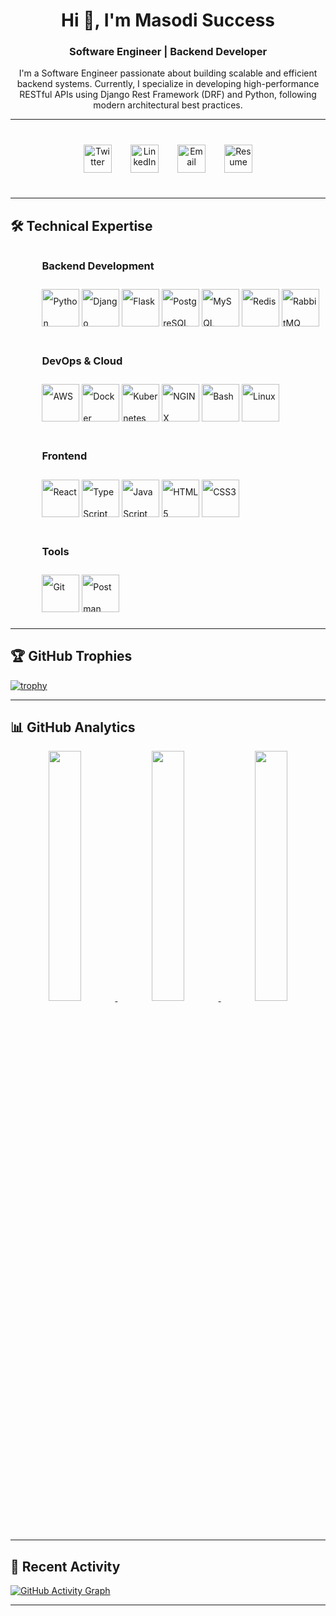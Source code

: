 <div align="center">
  
  <h1 align="center">Hi 👋, I'm Masodi Success</h1>
  <h3 align="center">Software Engineer | Backend Developer</h3>


<p align="center">
  I'm a Software Engineer passionate about building scalable and efficient backend systems. Currently, I specialize in developing high-performance RESTful APIs using Django Rest Framework (DRF) and Python, following modern architectural best practices.
</p>

---

  <div align="center" style="display: flex; gap: 30px; justify-content: center; margin: 40px 0;">
    <a href="https://twitter.com/success_masodi" target="_blank">
      <img src="https://img.shields.io/badge/-Twitter-1DA1F2?style=for-the-badge&logo=twitter&logoColor=white" alt="Twitter" height="45"/>
    </a>
    <a href="https://linkedin.com/in/masodi" target="_blank">
      <img src="https://img.shields.io/badge/-LinkedIn-0A66C2?style=for-the-badge&logo=linkedin&logoColor=white" alt="LinkedIn" height="45"/>
    </a>
    <a href="mailto:suskidee@gmail.com">
      <img src="https://img.shields.io/badge/-Email-D14836?style=for-the-badge&logo=gmail&logoColor=white" alt="Email" height="45"/>
    </a>
    <a href="https://flowcv.com/resume/rsotg8ppmj" target="_blank">
      <img src="https://img.shields.io/badge/-Resume-4285F4?style=for-the-badge&logo=google-drive&logoColor=white" alt="Resume" height="45"/>
    </a>
  </div>
</div>


---

## 🛠️ Technical Expertise

<div align="left" style="padding-left: 10%; line-height: 2.5;">

### **Backend Development**
<p>
  <img src="https://cdn.jsdelivr.net/gh/devicons/devicon/icons/python/python-original-wordmark.svg" width="60" title="Python"/>
  <img src="https://cdn.jsdelivr.net/gh/devicons/devicon/icons/django/django-plain-wordmark.svg" width="60" title="Django"/>
  <img src="https://cdn.jsdelivr.net/gh/devicons/devicon/icons/flask/flask-original-wordmark.svg" width="60" title="Flask"/>
  <img src="https://cdn.jsdelivr.net/gh/devicons/devicon/icons/postgresql/postgresql-original-wordmark.svg" width="60" title="PostgreSQL"/>
  <img src="https://cdn.jsdelivr.net/gh/devicons/devicon/icons/mysql/mysql-original-wordmark.svg" width="60" title="MySQL"/>
  <img src="https://www.vectorlogo.zone/logos/redis/redis-icon.svg" width="60" title="Redis"/>
  <img src="https://www.vectorlogo.zone/logos/rabbitmq/rabbitmq-icon.svg" width="60" title="RabbitMQ"/>
</p>

### **DevOps & Cloud**
<p>
  <img src="https://cdn.jsdelivr.net/gh/devicons/devicon/icons/amazonwebservices/amazonwebservices-original-wordmark.svg" width="60" title="AWS"/>
  <img src="https://cdn.jsdelivr.net/gh/devicons/devicon/icons/docker/docker-original-wordmark.svg" width="60" title="Docker"/>
  <img src="https://cdn.jsdelivr.net/gh/devicons/devicon/icons/kubernetes/kubernetes-plain-wordmark.svg" width="60" title="Kubernetes"/>
  <img src="https://cdn.jsdelivr.net/gh/devicons/devicon/icons/nginx/nginx-original.svg" width="60" title="NGINX"/>
  <img src="https://cdn.jsdelivr.net/gh/devicons/devicon/icons/bash/bash-original.svg" width="60" title="Bash"/>
  <img src="https://cdn.jsdelivr.net/gh/devicons/devicon/icons/linux/linux-original.svg" width="60" title="Linux"/>
</p>

### **Frontend**
<p>
  <img src="https://cdn.jsdelivr.net/gh/devicons/devicon/icons/react/react-original-wordmark.svg" width="60" title="React"/>
  <img src="https://cdn.jsdelivr.net/gh/devicons/devicon/icons/typescript/typescript-original.svg" width="60" title="TypeScript"/>
  <img src="https://cdn.jsdelivr.net/gh/devicons/devicon/icons/javascript/javascript-original.svg" width="60" title="JavaScript"/>
  <img src="https://cdn.jsdelivr.net/gh/devicons/devicon/icons/html5/html5-original-wordmark.svg" width="60" title="HTML5"/>
  <img src="https://cdn.jsdelivr.net/gh/devicons/devicon/icons/css3/css3-original-wordmark.svg" width="60" title="CSS3"/>
</p>

### **Tools**
<p>
  <img src="https://cdn.jsdelivr.net/gh/devicons/devicon/icons/git/git-original-wordmark.svg" width="60" title="Git"/>
  <img src="https://www.vectorlogo.zone/logos/getpostman/getpostman-icon.svg" width="60" title="Postman"/>
</p>

</div>

---

## 🏆 GitHub Trophies
  [![trophy](https://github-profile-trophy.vercel.app/?username=successmasodi&theme=onedark&row=1&column=8&margin-w=15&margin-h=15)](https://github.com/ryo-ma/github-profile-trophy)

---

## 📊 GitHub Analytics

<div align="center">
  <a href="https://github.com/successmasodi">
    <img width="32%" src="https://github-readme-stats.vercel.app/api?username=successmasodi&show_icons=true&theme=dark&hide_border=true" />
    <img width="32%" src="https://github-readme-streak-stats.herokuapp.com/?user=successmasodi&theme=dark&hide_border=true" />
    <img width="32%" src="https://github-readme-stats.vercel.app/api/top-langs/?username=successmasodi&layout=compact&theme=dark&hide_border=true" />
  </a>
</div>

---

## 📌 Recent Activity

[![GitHub Activity Graph](https://github-readme-activity-graph.vercel.app/graph?username=successmasodi&theme=react-dark&hide_border=true&area=true)](https://github.com/suskidee)

---
